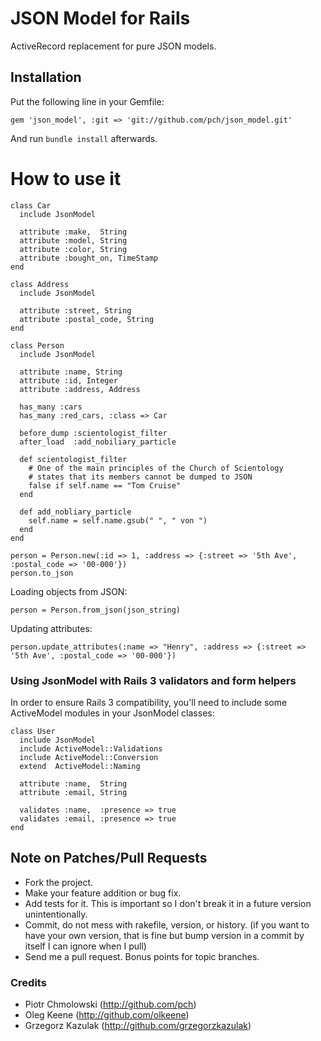 # JSON Model for Rails

ActiveRecord replacement for pure JSON models.

## Installation

Put the following line in your Gemfile:

	gem 'json_model', :git => 'git://github.com/pch/json_model.git'

And run `bundle install` afterwards.

# How to use it

    class Car
      include JsonModel

      attribute :make,  String
      attribute :model, String
      attribute :color, String
      attribute :bought_on, TimeStamp
    end

    class Address
      include JsonModel

      attribute :street, String
      attribute :postal_code, String
    end

    class Person
      include JsonModel

      attribute :name, String
      attribute :id, Integer
      attribute :address, Address

      has_many :cars
      has_many :red_cars, :class => Car
      
      before_dump :scientologist_filter
      after_load  :add_nobiliary_particle
      
      def scientologist_filter
        # One of the main principles of the Church of Scientology
        # states that its members cannot be dumped to JSON
        false if self.name == "Tom Cruise"
      end
      
      def add_nobliary_particle
        self.name = self.name.gsub(" ", " von ")
      end
    end
    
    person = Person.new(:id => 1, :address => {:street => '5th Ave', :postal_code => '00-000'})
    person.to_json

Loading objects from JSON:

    person = Person.from_json(json_string)
    
Updating attributes:

    person.update_attributes(:name => "Henry", :address => {:street => '5th Ave', :postal_code => '00-000'})

### Using JsonModel with Rails 3 validators and form helpers

In order to ensure Rails 3 compatibility, you'll need to include some ActiveModel modules in your JsonModel classes:

	class User
	  include JsonModel
	  include ActiveModel::Validations
	  include ActiveModel::Conversion  
	  extend  ActiveModel::Naming
      
      attribute :name,  String
      attribute :email, String    

      validates :name,  :presence => true
      validates :email, :presence => true
    end

## Note on Patches/Pull Requests
 
* Fork the project.
* Make your feature addition or bug fix.
* Add tests for it. This is important so I don't break it in a
  future version unintentionally.
* Commit, do not mess with rakefile, version, or history.
  (if you want to have your own version, that is fine but bump version in a commit by itself I can ignore when I pull)
* Send me a pull request. Bonus points for topic branches.

### Credits

- Piotr Chmolowski (<http://github.com/pch>)
- Oleg Keene (<http://github.com/olkeene>)
- Grzegorz Kazulak (<http://github.com/grzegorzkazulak>)


